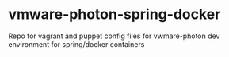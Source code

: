 # vmware-photon-spring-docker
Repo for vagrant and puppet config files for vwmare-photon dev environment for spring/docker containers
